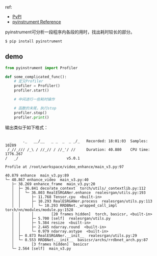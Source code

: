 
ref:
- [PyPI](https://pypi.org/project/pyinstrument/)
- [pyinstrument Reference](https://pyinstrument.readthedocs.io/en/latest/reference.html)

pyinstrument可分析一段程序内各段的用时，找出耗时较长的部分。

```sh
$ pip install pyinstrument
```

## demo

```python
from pyinstrument import Profiler

def some_complicated_func():
	# 定义Profiler
	profiler = Profiler()
	profiler.start()

	# 中间进行一些耗时操作

	# 函数的末尾，执行stop
	profiler.stop()
	profiler.print()
```

输出类似于如下格式：

```

  _     ._   __/__   _ _  _  _ _/_   Recorded: 18:01:03  Samples:  10289
 /_//_/// /_\ / //_// / //_'/ //     Duration: 40.880    CPU time: 1776.267
/   _/                      v5.0.1

Profile at /root/workspace/video_enhance/main_v3.py:97

40.879 enhance  main_v3.py:89
└─ 40.867 enhance_video  main_v3.py:40
   ├─ 38.269 enhance_frame  main_v3.py:20
   │  ├─ 36.841 decorate_context  torch/utils/_contextlib.py:112
   │  │  └─ 36.803 RealESRGANer.enhance  realesrgan/utils.py:193
   │  │     ├─ 11.768 Tensor.cpu  <built-in>
   │  │     ├─ 10.293 RealESRGANer.process  realesrgan/utils.py:113
   │  │     │  └─ 10.293 RRDBNet._wrapped_call_impl  torch/nn/modules/module.py:1528
   │  │     │        [20 frames hidden]  torch, basicsr, <built-in>
   │  │     ├─ 5.700 [self]  realesrgan/utils.py
   │  │     ├─ 5.384 resize  <built-in>
   │  │     ├─ 2.445 ndarray.round  <built-in>
   │  │     └─ 0.979 ndarray.astype  <built-in>
   │  ├─ 0.873 RealESRGANer.__init__  realesrgan/utils.py:29
   │  └─ 0.553 RRDBNet.__init__  basicsr/archs/rrdbnet_arch.py:87
   │        [3 frames hidden]  basicsr
   └─ 2.564 [self]  main_v3.py
```
